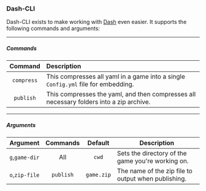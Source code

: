 ### Dash-CLI

Dash-CLI exists to make working with [Dash](https://github.com/Circular-Studios/Dash) even easier. It supports the following commands and arguments:

---

##### Commands

| Command    | Description
|:----------:|:-----------
| `compress` | This compresses all yaml in a game into a single `Config.yml` file for embedding.
| `publish`  | This compresses the yaml, and then compresses all necessary folders into a zip archive.

---

##### Arguments
| Argument       | Commands  | Default    | Description
|:--------------:|:---------:|:----------:|------------
| `g`,`game-dir` | All       | `cwd`      | Sets the directory of the game you're working on.
| `o`,`zip-file` | `publish` | `game.zip` | The name of the zip file to output when publishing.
